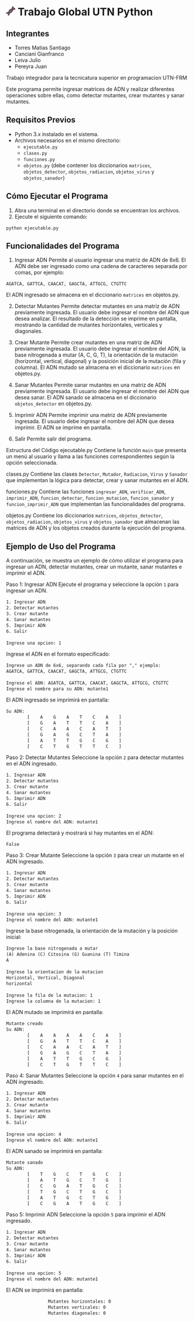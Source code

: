 # <img src="icon.png" width="25" title="hover text"> Trabajo Global UTN Python

## Integrantes

- Torres Matias Santiago
- Canciani Gianfranco
- Leiva Julio
- Pereyra Juan

Trabajo integrador para la tecnicatura superior en programacion UTN-FRM

Este programa permite ingresar matrices de ADN y realizar diferentes operaciones sobre ellas, como detectar mutantes, crear mutantes y sanar mutantes.

## Requisitos Previos

- Python 3.x instalado en el sistema.
- Archivos necesarios en el mismo directorio:
  - `ejecutable.py`
  - `clases.py`
  - `funciones.py`
  - `objetos.py` (debe contener los diccionarios `matrices`, `objetos_detector`, `objetos_radiacion`, `objetos_virus` y `objetos_sanador`)

## Cómo Ejecutar el Programa

1. Abra una terminal en el directorio donde se encuentran los archivos.
2. Ejecute el siguiente comando:

```
python ejecutable.py
```

## Funcionalidades del Programa
1. Ingresar ADN
Permite al usuario ingresar una matriz de ADN de 6x6. El ADN debe ser ingresado como una cadena de caracteres separada por comas, por ejemplo:

```
AGATCA, GATTCA, CAACAT, GAGCTA, ATTGCG, CTGTTC
```

El ADN ingresado se almacena en el diccionario `matrices` en objetos.py.

2. Detectar Mutantes
Permite detectar mutantes en una matriz de ADN previamente ingresada. El usuario debe ingresar el nombre del ADN que desea analizar. El resultado de la detección se imprime en pantalla, mostrando la cantidad de mutantes horizontales, verticales y diagonales.

3. Crear Mutante
Permite crear mutantes en una matriz de ADN previamente ingresada. El usuario debe ingresar el nombre del ADN, la base nitrogenada a mutar (A, C, G, T), la orientación de la mutación (horizontal, vertical, diagonal) y la posición inicial de la mutación (fila y columna). El ADN mutado se almacena en el diccionario `matrices` en objetos.py.

4. Sanar Mutantes
Permite sanar mutantes en una matriz de ADN previamente ingresada. El usuario debe ingresar el nombre del ADN que desea sanar. El ADN sanado se almacena en el diccionario `objetos_detector` en objetos.py.

5. Imprimir ADN
Permite imprimir una matriz de ADN previamente ingresada. El usuario debe ingresar el nombre del ADN que desea imprimir. El ADN se imprime en pantalla.

6. Salir
Permite salir del programa.

Estructura del Código
ejecutable.py
Contiene la función `main` que presenta un menú al usuario y llama a las funciones correspondientes según la opción seleccionada.

clases.py
Contiene las clases `Detector`, `Mutador`, `Radiacion`, `Virus` y `Sanador` que implementan la lógica para detectar, crear y sanar mutantes en el ADN.

funciones.py
Contiene las funciones `ingresar_ADN`, `verificar_ADN`, `imprimir_ADN`, `funcion_detectar`, `funcion_mutacion`, `funcion_sanador` y `funcion_imprimir_ADN` que implementan las funcionalidades del programa.

objetos.py
Contiene los diccionarios `matrices`, `objetos_detector`, `objetos_radiacion`, `objetos_virus` y `objetos_sanador` que almacenan las matrices de ADN y los objetos creados durante la ejecución del programa.

## Ejemplo de Uso del Programa
A continuación, se muestra un ejemplo de cómo utilizar el programa para ingresar un ADN, detectar mutantes, crear un mutante, sanar mutantes e imprimir el ADN.

Paso 1: Ingresar ADN
Ejecute el programa y seleccione la opción `1` para ingresar un ADN.
```
1. Ingresar ADN
2. Detectar mutantes
3. Crear mutante
4. Sanar mutantes
5. Imprimir ADN
6. Salir

Ingrese una opcion: 1
```
Ingrese el ADN en el formato especificado:
```
Ingrese un ADN de 6x6, separando cada fila por "," ejemplo:
AGATCA, GATTCA, CAACAT, GAGCTA, ATTGCG, CTGTTC

Ingrese el ADN: AGATCA, GATTCA, CAACAT, GAGCTA, ATTGCG, CTGTTC
Ingrese el nombre para su ADN: mutante1
```
El ADN ingresado se imprimirá en pantalla:
```
Su ADN: 
        [    A    G    A    T    C    A    ]
        [    G    A    T    T    C    A    ]
        [    C    A    A    C    A    T    ]
        [    G    A    G    C    T    A    ]
        [    A    T    T    G    C    G    ]
        [    C    T    G    T    T    C    ]
```
Paso 2: Detectar Mutantes
Seleccione la opción `2` para detectar mutantes en el ADN ingresado.
```
1. Ingresar ADN
2. Detectar mutantes
3. Crear mutante
4. Sanar mutantes
5. Imprimir ADN
6. Salir

Ingrese una opcion: 2
Ingrese el nombre del ADN: mutante1
```
El programa detectará y mostrará si hay mutantes en el ADN:
```
False
```
Paso 3: Crear Mutante
Seleccione la opción `3` para crear un mutante en el ADN ingresado.
```
1. Ingresar ADN
2. Detectar mutantes
3. Crear mutante
4. Sanar mutantes
5. Imprimir ADN
6. Salir

Ingrese una opcion: 3
Ingrese el nombre del ADN: mutante1
```
Ingrese la base nitrogenada, la orientación de la mutación y la posición inicial:
```
Ingrese la base nitrogenada a mutar
(A) Adenina (C) Citosina (G) Guanina (T) Timina
A

Ingrese la orientacion de la mutacion
Horizontal, Vertical, Diagonal
horizontal

Ingrese la fila de la mutacion: 1
Ingrese la columna de la mutacion: 1
```
El ADN mutado se imprimirá en pantalla:
```
Mutante creado
Su ADN: 
        [    A    A    A    A    C    A    ]
        [    G    A    T    T    C    A    ]
        [    C    A    A    C    A    T    ]
        [    G    A    G    C    T    A    ]
        [    A    T    T    G    C    G    ]
        [    C    T    G    T    T    C    ]
```
Paso 4: Sanar Mutantes
Seleccione la opción `4` para sanar mutantes en el ADN ingresado.
```
1. Ingresar ADN
2. Detectar mutantes
3. Crear mutante
4. Sanar mutantes
5. Imprimir ADN
6. Salir

Ingrese una opcion: 4
Ingrese el nombre del ADN: mutante1
```
El ADN sanado se imprimirá en pantalla:
```
Mutante sanado
Su ADN: 
        [    T    G    C    T    G    C    ]
        [    A    T    G    C    T    G    ]
        [    C    G    A    T    G    C    ]
        [    T    G    C    T    G    C    ]
        [    A    T    G    C    T    G    ]
        [    C    G    A    T    G    C    ]
```
Paso 5: Imprimir ADN
Seleccione la opción `5` para imprimir el ADN ingresado.
```
1. Ingresar ADN
2. Detectar mutantes
3. Crear mutante
4. Sanar mutantes
5. Imprimir ADN
6. Salir

Ingrese una opcion: 5
Ingrese el nombre del ADN: mutante1
```
El ADN se imprimirá en pantalla:
```
                Mutantes horizontales: 0
                Mutantes verticales: 0
                Mutantes diagonales: 0
```